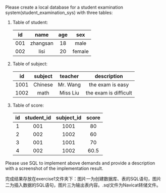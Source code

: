 Please create a local database for a student examination system(student_examination_sys) with three tables:

1. Table of student:

   |  id  | name | age  | sex  |
   | :--: | :--: | :--: | :--: |
   | 001  | zhangsan |  18  |  male  |
   | 002  | lisi |  20  |  female  |

2. Table of subject:

   |  id  | subject | teacher |   description    |
   | :--: | :-----: | :-----: | :--------------: |
   | 1001 |  Chinese   | Mr. Wang  | the exam is easy |
   | 1002 |  math   | Miss Liu  |  the exam is difficult |

3. Table of score:

   |  id  | student_id | subject_id | score |
   | :--: | :--------: | :--------: | :---: |
   |  1   |    001     |    1001    |  80   |
   |  2   |    002     |    1002    |  60   |
   |  3   |    001     |    1001    |  70   |
   |  4   |    002     |    1002    | 60.5  |

Please use SQL to implement above demands and provide a description with a screenshot of the implementation result.

完成结果存放在exercise1文件夹下：图片一为创建数据库、表的SQL语句，图片二为插入数据的SQL语句，图片三为输出表内容。.sql文件为Navicat转储文件。